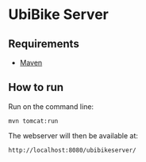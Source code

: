 # UbiBike Server

## Requirements

* [Maven](https://maven.apache.org/)

## How to run

Run on the command line:

```
mvn tomcat:run
```

The webserver will then be available at:

```
http://localhost:8080/ubibikeserver/
```
